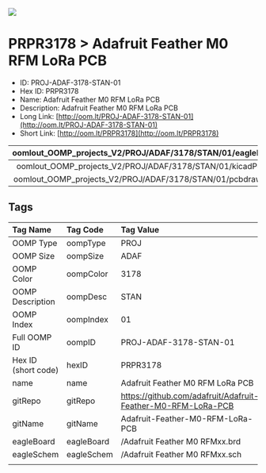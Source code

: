 


  
![][im]
# PRPR3178 > Adafruit Feather M0 RFM LoRa PCB

- ID: PROJ-ADAF-3178-STAN-01
- Hex ID: PRPR3178
- Name: Adafruit Feather M0 RFM LoRa PCB
- Description: Adafruit Feather M0 RFM LoRa PCB
- Long Link: [http://oom.lt/PROJ-ADAF-3178-STAN-01](http://oom.lt/PROJ-ADAF-3178-STAN-01)
- Short Link: [http://oom.lt/PRPR3178](http://oom.lt/PRPR3178)
  

|oomlout_OOMP_projects_V2/PROJ/ADAF/3178/STAN/01/eagleImage.png|oomlout_OOMP_projects_V2/PROJ/ADAF/3178/STAN/01/eagleSchemImage.png|oomlout_OOMP_projects_V2/PROJ/ADAF/3178/STAN/01/kicadPcb3dFront.png|oomlout_OOMP_projects_V2/PROJ/ADAF/3178/STAN/01/kicadPcb3dBack.png|
| :---: | :---: | :---: | :---: |
|oomlout_OOMP_projects_V2/PROJ/ADAF/3178/STAN/01/kicadPcb3d.png|oomlout_OOMP_projects_V2/PROJ/ADAF/3178/STAN/01/bomBack.png|oomlout_OOMP_projects_V2/PROJ/ADAF/3178/STAN/01/bomFront.png|oomlout_OOMP_projects_V2/PROJ/ADAF/3178/STAN/01/pcbdraw.svg|
|oomlout_OOMP_projects_V2/PROJ/ADAF/3178/STAN/01/pcbdrawBack.svg||||

## Tags
  

|Tag Name|Tag Code|Tag Value|
| :--- | :--- | :--- |
|OOMP Type|oompType|PROJ|
|OOMP Size|oompSize|ADAF|
|OOMP Color|oompColor|3178|
|OOMP Description|oompDesc|STAN|
|OOMP Index|oompIndex|01|
|Full OOMP ID|oompID|PROJ-ADAF-3178-STAN-01|
|Hex ID (short code)|hexID|PRPR3178|
|name|name|Adafruit Feather M0 RFM LoRa PCB|
|gitRepo|gitRepo|https://github.com/adafruit/Adafruit-Feather-M0-RFM-LoRa-PCB|
|gitName|gitName|Adafruit-Feather-M0-RFM-LoRa-PCB|
|eagleBoard|eagleBoard|/Adafruit Feather M0 RFMxx.brd|
|eagleSchem|eagleSchem|/Adafruit Feather M0 RFMxx.sch|
||||



[im]: PROJ/ADAF/3178/STAN/01/kicadPcb3d_450.png
